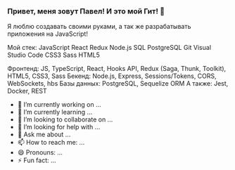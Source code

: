 ### Привет, меня зовут Павел! И это мой Гит! 👋

Я люблю создавать своими руками, а так же разрабатывать приложения на JavaScript!

Мой стек:
JavaScript React Redux Node.js SQL PostgreSQL Git Visual Studio Code CSS3 Sass HTML5

Фронтенд: JS, TypeScript, React, Hooks API, Redux (Saga, Thunk, Toolkit), HTML5, CSS3, Sass
Бекенд: Node.js, Express, Sessions/Tokens, CORS, WebSockets, hbs
Базы данных: PostgreSQL, Sequelize ORM
A также: Jest, Docker, REST


- 🔭 I’m currently working on ...
- 🌱 I’m currently learning ...
- 👯 I’m looking to collaborate on ...
- 🤔 I’m looking for help with ...
- 💬 Ask me about ...
- 📫 How to reach me: ...
- 😄 Pronouns: ...
- ⚡ Fun fact: ...
